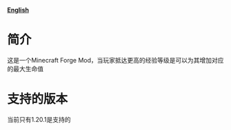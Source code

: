 [**English**](README_EN.md)
# 简介
这是一个Minecraft Forge Mod，当玩家抵达更高的经验等级是可以为其增加对应的最大生命值
# 支持的版本
当前只有1.20.1是支持的

